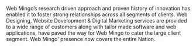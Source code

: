 Web Mingo’s research driven approach and proven history of innovation has enabled it to foster strong relationships across all segments of clients. Web Designing, Website Development & Digital Marketing services are provided to a wide range of customers along with tailor made software and web applications, have paved the way for Web Mingo to cater the large client segment. Web Mingo' presence now covers the entire Nation.
